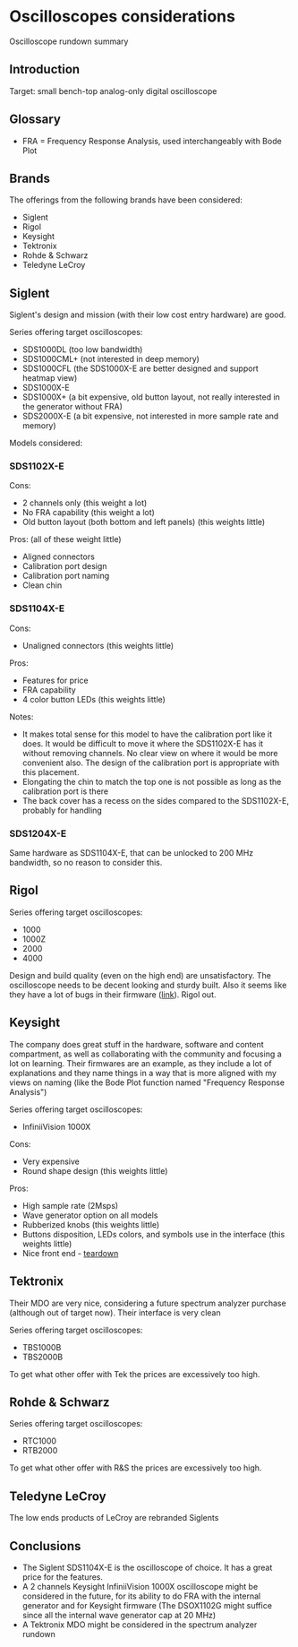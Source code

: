 # Oscilloscopes considerations

Oscilloscope rundown summary

## Introduction

Target: small bench-top analog-only digital oscilloscope

## Glossary

- FRA = Frequency Response Analysis, used interchangeably with Bode Plot

## Brands

The offerings from the following brands have been considered:

- Siglent
- Rigol
- Keysight
- Tektronix
- Rohde & Schwarz
- Teledyne LeCroy

## Siglent

Siglent's design and mission (with their low cost entry hardware) are good.

Series offering target oscilloscopes:

- SDS1000DL (too low bandwidth)
- SDS1000CML+ (not interested in deep memory)
- SDS1000CFL (the SDS1000X-E are better designed and support heatmap view)
- SDS1000X-E
- SDS1000X+ (a bit expensive, old button layout, not really interested in the generator without FRA)
- SDS2000X-E (a bit expensive, not interested in more sample rate and memory)

Models considered:

### SDS1102X-E

Cons:
- 2 channels only (this weight a lot)
- No FRA capability (this weight a lot)
- Old button layout (both bottom and left panels) (this weights little)

Pros: (all of these weight little)
- Aligned connectors
- Calibration port design
- Calibration port naming
- Clean chin

### SDS1104X-E

Cons:
- Unaligned connectors (this weights little)

Pros:
- Features for price
- FRA capability
- 4 color button LEDs (this weights little)

Notes:
- It makes total sense for this model to have the calibration port like it does. It would be difficult to move it where the SDS1102X-E has it without removing channels. No clear view on where it would be more convenient also. The design of the calibration port is appropriate with this placement.
- Elongating the chin to match the top one is not possible as long as the calibration port is there
- The back cover has a recess on the sides compared to the SDS1102X-E, probably for handling

### SDS1204X-E

Same hardware as SDS1104X-E, that can be unlocked to 200 MHz bandwidth, so no reason to consider this.

## Rigol

Series offering target oscilloscopes:

- 1000
- 1000Z
- 2000
- 4000

Design and build quality (even on the high end) are unsatisfactory. The oscilloscope needs to be decent looking and sturdy built. Also it seems like they have a lot of bugs in their firmware ([link](https://www.youtube.com/watch?v=UDGsZcAWgL8)). Rigol out.

## Keysight

The company does great stuff in the hardware, software and content compartment, as well as collaborating with the community and focusing a lot on learning. Their firmwares are an example, as they include a lot of explanations and they name things in a way that is more aligned with my views on naming (like the Bode Plot function named "Frequency Response Analysis")

Series offering target oscilloscopes:

- InfiniiVision 1000X

Cons:
- Very expensive
- Round shape design (this weights little)

Pros:
- High sample rate (2Msps)
- Wave generator option on all models
- Rubberized knobs (this weights little)
- Buttons disposition, LEDs colors, and symbols use in the interface (this weights little)
- Nice front end - [teardown](https://youtu.be/9KcOQsVxtoU?t=1274)

## Tektronix

Their MDO are very nice, considering a future spectrum analyzer purchase (although out of target now). Their interface is very clean

Series offering target oscilloscopes:

- TBS1000B
- TBS2000B

To get what other offer with Tek the prices are excessively too high.

## Rohde & Schwarz

Series offering target oscilloscopes:

- RTC1000
- RTB2000

To get what other offer with R&S the prices are excessively too high.

## Teledyne LeCroy

The low ends products of LeCroy are rebranded Siglents

## Conclusions

- The Siglent SDS1104X-E is the oscilloscope of choice. It has a great price for the features.
- A 2 channels Keysight InfiniiVision 1000X oscilloscope might be considered in the future, for its ability to do FRA with the internal generator and for Keysight firmware (The DSOX1102G might suffice since all the internal wave generator cap at 20 MHz)
- A Tektronix MDO might be considered in the spectrum analyzer rundown
